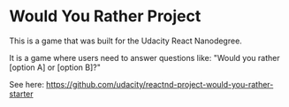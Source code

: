 # Would You Rather Project

This is a game that was built for the Udacity React Nanodegree.

It is a game where users need to answer questions like: "Would you rather [option A] or [option B]?"

See here: https://github.com/udacity/reactnd-project-would-you-rather-starter